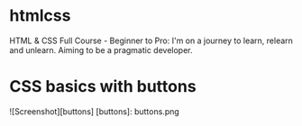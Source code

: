 # htmlcss
HTML &amp; CSS Full Course - Beginner to Pro: I'm on a journey to learn, relearn and unlearn. Aiming to be a pragmatic developer.

# CSS basics with buttons 
![Screenshot][buttons]
[buttons]: buttons.png